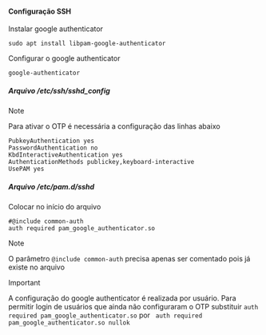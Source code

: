 #### Configuração SSH

Instalar google authenticator
```
sudo apt install libpam-google-authenticator
```
Configurar o google authenticator

```
google-authenticator
```


##### Arquivo /etc/ssh/sshd_config

>[!NOTE]
> Para ativar o OTP é necessária a configuração das linhas abaixo
```
PubkeyAuthentication yes
PasswordAuthentication no
KbdInteractiveAuthentication yes
AuthenticationMethods publickey,keyboard-interactive
UsePAM yes
```

##### Arquivo /etc/pam.d/sshd

Colocar no início do arquivo

```
#@include common-auth
auth required pam_google_authenticator.so
```
>[!NOTE]
> O parâmetro ```@include common-auth``` precisa apenas ser comentado pois já existe no arquivo

>[!IMPORTANT]
> A configuração do google authenticator é realizada por usuário.
> Para permitir login de usuários que ainda não configuraram o OTP substituir ```auth required pam_google_authenticator.so``` por ``` auth required pam_google_authenticator.so nullok```
